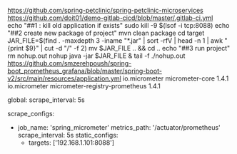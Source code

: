 https://github.com/spring-petclinic/spring-petclinic-microservices
https://github.com/doit01/demo-gitlab-cicd/blob/master/.gitlab-ci.yml  
echo "##1 : kill old application if exists"
sudo kill -9 $(lsof -i tcp:8088)
echo "##2 create new package of project"
mvn clean package
cd target
JAR_FILE=$(find . -maxdepth 3 -iname "*.jar" | sort -rfV  | head -n 1 | awk "{print $9}" | cut -d "/" -f 2)
mv $JAR_FILE .. && cd ..
echo "##3 run project"
rm nohup.out
nohup java -jar $JAR_FILE &
tail -f ./nohup.out
https://github.com/smzerehpoush/spring-boot_prometheus_grafana/blob/master/spring-boot-v2/src/main/resources/application.yml
<dependency>
            <groupId>io.micrometer</groupId>
            <artifactId>micrometer-core</artifactId>
            <version>1.4.1</version>
        </dependency>
        <!-- https://mvnrepository.com/artifact/io.micrometer/micrometer-registry-prometheus -->
        <dependency>
            <groupId>io.micrometer</groupId>
            <artifactId>micrometer-registry-prometheus</artifactId>
            <version>1.4.1</version>
        </dependency>

global:
  scrape_interval: 5s

scrape_configs:
  - job_name: 'spring_micrometer'
    metrics_path: '/actuator/prometheus'
    scrape_interval: 5s
    static_configs:
      - targets: ['192.168.1.101:8088']
